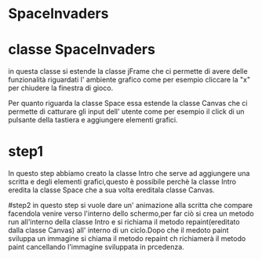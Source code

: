 # SpaceInvaders

# classe SpaceInvaders
in questa classe si estende la classe jFrame che ci permette di avere delle funzionalità riguardati l' ambiente grafico come per esempio cliccare la "x" per chiudere la finestra di gioco.

Per quanto riguarda la classe Space essa estende la classe Canvas che ci permette di catturare gli input dell' utente come per esempio il click di un pulsante della tastiera e aggiungere elementi grafici.

# step1
In questo step abbiamo creato la classe Intro che serve ad aggiungere una scritta e degli elementi grafici,questo è possibile perchè la classe Intro eredita la classe Space che a sua volta ereditala classe Canvas.

#step2 
in questo step si vuole dare un' animazione alla scritta che compare facendola venire verso l'interno dello schermo,per far ciò  si crea un metodo run all'interno della classe Intro e si richiama il metodo repaint(ereditato dalla classe Canvas) all' interno di un ciclo.Dopo che il medoto paint sviluppa un immagine si chiama il metodo repaint ch richiamerà il metodo paint cancellando l'immagine sviluppata in prcedenza. 
